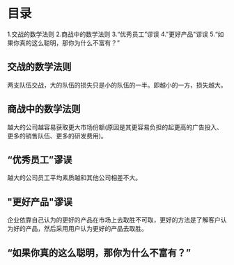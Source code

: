 # 目录
1.交战的数学法则
2.商战中的数学法则
3.“优秀员工”谬误
4."更好产品"谬误
5.“如果你真的这么聪明，那你为什么不富有？”

## 交战的数学法则
两支队伍交战，大的队伍的损失只是小的队伍的一半。即越小的一方，损失越大。

## 商战中的数学法则
越大的公司越容易获取更大市场份额(原因是其更容易负担的起更高的广告投入、更多的销售队伍、更多的研发费用)。

## “优秀员工”谬误
越大的公司员工平均素质越和其他公司相差不大。

## "更好产品"谬误
企业依靠自己认为的更好的产品在市场上去取胜不可取，更好的方法是了解客户认为好的产品，然后采用用户认为更好的产品去取胜。

## “如果你真的这么聪明，那你为什么不富有？”

